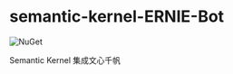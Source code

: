 # semantic-kernel-ERNIE-Bot

![NuGet](https://img.shields.io/nuget/v/ERNIE-Bot.SDK?label=sdk)


Semantic Kernel 集成文心千帆

